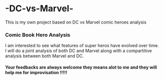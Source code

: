 # -DC-vs-Marvel-
This is my own project based on DC vs Marvel comic heroes analysis 
### Comic Book Hero Analysis

I am interested to see what features of super heros have evolved over time. I will do a joint analysis of both DC and Marvel along with a compartitive analysis between both Marvel and DC. 

#### Your feedbacks are always welcome they means alot to me and they will help me for improvisation !!!!!
